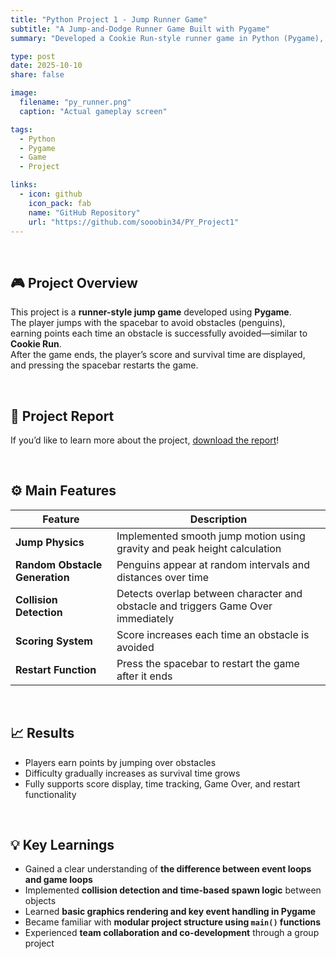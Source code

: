 ```yaml
---
title: "Python Project 1 - Jump Runner Game"
subtitle: "A Jump-and-Dodge Runner Game Built with Pygame"
summary: "Developed a Cookie Run-style runner game in Python (Pygame), where the player jumps to avoid obstacles and earns points."

type: post
date: 2025-10-10
share: false

image:
  filename: "py_runner.png"
  caption: "Actual gameplay screen"

tags:
  - Python
  - Pygame
  - Game
  - Project

links:
  - icon: github
    icon_pack: fab
    name: "GitHub Repository"
    url: "https://github.com/sooobin34/PY_Project1"
---
```

<br>

## 🎮 Project Overview
This project is a **runner-style jump game** developed using **Pygame**.  
The player jumps with the spacebar to avoid obstacles (penguins),  
earning points each time an obstacle is successfully avoided—similar to **Cookie Run**.  
After the game ends, the player’s score and survival time are displayed,  
and pressing the spacebar restarts the game.

<br>

## 📄 Project Report
If you’d like to learn more about the project, [download the report](/files/python_project1_report.pdf)!

<br>

## ⚙️ Main Features
| Feature | Description |
|----------|-------------|
| **Jump Physics** | Implemented smooth jump motion using gravity and peak height calculation |
| **Random Obstacle Generation** | Penguins appear at random intervals and distances over time |
| **Collision Detection** | Detects overlap between character and obstacle and triggers Game Over immediately |
| **Scoring System** | Score increases each time an obstacle is avoided |
| **Restart Function** | Press the spacebar to restart the game after it ends |

<br>

## 📈 Results
- Players earn points by jumping over obstacles  
- Difficulty gradually increases as survival time grows  
- Fully supports score display, time tracking, Game Over, and restart functionality  

<br>

## 💡 Key Learnings
- Gained a clear understanding of **the difference between event loops and game loops**  
- Implemented **collision detection and time-based spawn logic** between objects  
- Learned **basic graphics rendering and key event handling in Pygame**  
- Became familiar with **modular project structure using `main()` functions**  
- Experienced **team collaboration and co-development** through a group project  

<br>
